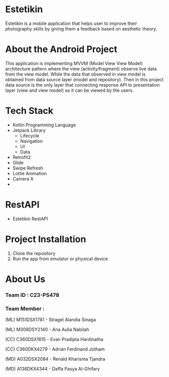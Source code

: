 # Estetikin
Estetikin is a mobile application that helps user to improve their photography skills by giving them a feedback based on aesthetic theory.

# About the Android Project
This application is implementing MVVM (Model View View Model) architecture pattern where the view (activity/fragment) observe live data from the view model. 
While the data that observed in view model is obtained from data source layer (model and repository). 
Then in this project data source is the only layer that connecting response API to presentation layer (view and view model) so it can be viewed by the users.

# Tech Stack
- Kotlin Programming Language
- Jetpack Library
  - Lifecycle
  - Navigation
  - UI
  - Data
- Retrofit2
- Glide
- Swipe Refresh
- Lottie Animation
- Camera X
- 
# RestAPI
- Estetikin RestAPI

# Project Installation
1. Clone the repository
2. Run the app from emulator or physical device 

# About Us 

### Team ID : C23-PS478

### Team Member : 

(ML) M151DSX1781	- Stragel Alandia Sinaga

(ML) M309DSY2140	- Ana Aulia Nabilah 

(CC) C360DSX1615	- Evan Pradipta Hardinatha 

(CC) C360DKX4279	- Adrian Ferdinand Jotham 

(MD) A032DSX2084	- Renald Kharisma Tjandra 

(MD) A136DKX4344	- Daffa Pasya Al-Ghifary 
